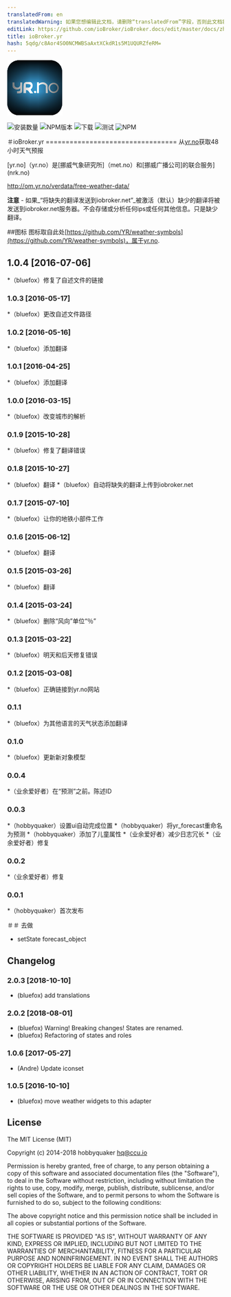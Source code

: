 ```yaml
---
translatedFrom: en
translatedWarning: 如果您想编辑此文档，请删除“translatedFrom”字段，否则此文档将再次自动翻译
editLink: https://github.com/ioBroker/ioBroker.docs/edit/master/docs/zh-cn/adapterref/iobroker.yr/README.md
title: ioBroker.yr
hash: 5qdg/c8Aor4SO0NCMWBSaAxtXCkdR1s5M1UQURZfeRM=
---
```

![商标](../../../en/adapterref/iobroker.yr/admin/yr.png)

![安装数量](http://iobroker.live/badges/yr-stable.svg)
![NPM版本](http://img.shields.io/npm/v/iobroker.yr.svg)
![下载](https://img.shields.io/npm/dm/iobroker.yr.svg)
![测试](https://travis-ci.org/ioBroker/ioBroker.yr.svg?branch=master)
![NPM](https://nodei.co/npm/iobroker.yr.png?downloads=true)

＃ioBroker.yr =================================
从[yr.no](yr.no)获取48小时天气预报

[yr.no]（yr.no）是[挪威气象研究所]（met.no）和[挪威广播公司]的联合服务](nrk.no)

http://om.yr.no/verdata/free-weather-data/

**注意**  - 如果_“将缺失的翻译发送到iobroker.net”_被激活（默认）缺少的翻译将被发送到iobroker.net服务器。不会存储或分析任何ips或任何其他信息。只是缺少翻译。

##图标
图标取自此处[https://github.com/YR/weather-symbols](https://github.com/YR/weather-symbols)，属于yr.no.

## 1.0.4 [2016-07-06]
*（bluefox）修复了自述文件的链接

### 1.0.3 [2016-05-17]
*（bluefox）更改自述文件路径

### 1.0.2 [2016-05-16]
*（bluefox）添加翻译

### 1.0.1 [2016-04-25]
*（bluefox）添加翻译

### 1.0.0 [2016-03-15]
*（bluefox）改变城市的解析

### 0.1.9 [2015-10-28]
*（bluefox）修复了翻译错误

### 0.1.8 [2015-10-27]
*（bluefox）翻译
*（bluefox）自动将缺失的翻译上传到iobroker.net

### 0.1.7 [2015-07-10]
*（bluefox）让你的地铁小部件工作

### 0.1.6 [2015-06-12]
*（bluefox）翻译

### 0.1.5 [2015-03-26]
*（bluefox）翻译

### 0.1.4 [2015-03-24]
*（bluefox）删除“风向”单位“％”

### 0.1.3 [2015-03-22]
*（bluefox）明天和后天修复错误

### 0.1.2 [2015-03-08]
*（bluefox）正确链接到yr.no网站

### 0.1.1
*（bluefox）为其他语言的天气状态添加翻译

### 0.1.0
*（bluefox）更新新对象模型

### 0.0.4
*（业余爱好者）在“预测”之前。陈述ID

### 0.0.3
*（hobbyquaker）设置ui自动完成位置
*（hobbyquaker）将yr_forecast重命名为预测
*（hobbyquaker）添加了儿童属性
*（业余爱好者）减少日志冗长
*（业余爱好者）修复

### 0.0.2
*（业余爱好者）修复

### 0.0.1
*（hobbyquaker）首次发布

＃＃ 去做
* setState forecast_object

## Changelog
### 2.0.3 [2018-10-10]
* (bluefox) add translations

### 2.0.2 [2018-08-01]
* (bluefox) Warning! Breaking changes! States are renamed.
* (bluefox) Refactoring of states and roles

### 1.0.6 [2017-05-27]
* (Andre) Update iconset

### 1.0.5 [2016-10-10]
* (bluefox) move weather widgets to this adapter

## License

The MIT License (MIT)

Copyright (c) 2014-2018 hobbyquaker <hq@ccu.io>

Permission is hereby granted, free of charge, to any person obtaining a copy
of this software and associated documentation files (the "Software"), to deal
in the Software without restriction, including without limitation the rights
to use, copy, modify, merge, publish, distribute, sublicense, and/or sell
copies of the Software, and to permit persons to whom the Software is
furnished to do so, subject to the following conditions:

The above copyright notice and this permission notice shall be included in all
copies or substantial portions of the Software.

THE SOFTWARE IS PROVIDED "AS IS", WITHOUT WARRANTY OF ANY KIND, EXPRESS OR
IMPLIED, INCLUDING BUT NOT LIMITED TO THE WARRANTIES OF MERCHANTABILITY,
FITNESS FOR A PARTICULAR PURPOSE AND NONINFRINGEMENT. IN NO EVENT SHALL THE
AUTHORS OR COPYRIGHT HOLDERS BE LIABLE FOR ANY CLAIM, DAMAGES OR OTHER
LIABILITY, WHETHER IN AN ACTION OF CONTRACT, TORT OR OTHERWISE, ARISING FROM,
OUT OF OR IN CONNECTION WITH THE SOFTWARE OR THE USE OR OTHER DEALINGS IN THE
SOFTWARE.